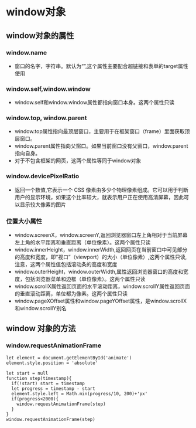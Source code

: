 # window对象

## window对象的属性

### window.name
- 窗口的名字，字符串。默认为“”,这个属性主要配合超链接和表单的target属性使用
### window.self,window.window
- window.self和window.window属性都指向窗口本身。这两个属性只读
### window.top, window.parent
- window.top属性指向最顶层窗口，主要用于在框架窗口（frame）里面获取顶层窗口。
- window.parent属性指向父窗口。如果当前窗口没有父窗口，window.parent指向自身。
- 对于不包含框架的网页，这两个属性等同于window对象
### window.devicePixelRatio
- 返回一个数值,它表示一个 CSS 像素由多少个物理像素组成。它可以用于判断用户的显示环境，如果这个比率较大，就表示用户正在使用高清屏幕，因此可以显示较大像素的图片
### 位置大小属性
- window.screenX，window.screenY,返回浏览器窗口左上角相对于当前屏幕左上角的水平距离和垂直距离（单位像素）。这两个属性只读
- window.innerHeight，window.innerWidth,返回网页在当前窗口中可见部分的高度和宽度，即“视口”（viewport）的大小（单位像素）,这两个属性只读,注意，这两个属性值包括滚动条的高度和宽度
- window.outerHeight，window.outerWidth,属性返回浏览器窗口的高度和宽度，包括浏览器菜单和边框（单位像素）。这两个属性只读
- window.scrollX属性返回页面的水平滚动距离，window.scrollY属性返回页面的垂直滚动距离，单位都为像素。这两个属性只读
- window.pageXOffset属性和window.pageYOffset属性，是window.scrollX和window.scrollY别名

## window 对象的方法

### window.requestAnimationFrame
```
let element = document.getElementById('animate')
element.style.position = 'absolute'

let start = null
function step(timestamp){
  if(!start) start = timestamp
  let progress = timestamp - start
  element.style.left = Math.min(progress/10, 200)+'px'
  if(progress<2000){
    window.requestAnimationFrame(step)
  }
}
window.requestAnimationFrame(step)
```